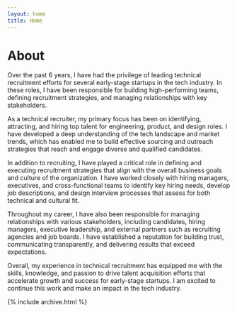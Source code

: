 ```yaml
---
layout: home
title: Home
---
```


# About

Over the past 6 years, I have had the privilege of leading technical recruitment efforts for several early-stage startups in the tech industry. In these roles, I have been responsible for building high-performing teams, defining recruitment strategies, and managing relationships with key stakeholders.

As a technical recruiter, my primary focus has been on identifying, attracting, and hiring top talent for engineering, product, and design roles. I have developed a deep understanding of the tech landscape and market trends, which has enabled me to build effective sourcing and outreach strategies that reach and engage diverse and qualified candidates.

In addition to recruiting, I have played a critical role in defining and executing recruitment strategies that align with the overall business goals and culture of the organization. I have worked closely with hiring managers, executives, and cross-functional teams to identify key hiring needs, develop job descriptions, and design interview processes that assess for both technical and cultural fit.

Throughout my career, I have also been responsible for managing relationships with various stakeholders, including candidates, hiring managers, executive leadership, and external partners such as recruiting agencies and job boards. I have established a reputation for building trust, communicating transparently, and delivering results that exceed expectations.

Overall, my experience in technical recruitment has equipped me with the skills, knowledge, and passion to drive talent acquisition efforts that accelerate growth and success for early-stage startups. I am excited to continue this work and make an impact in the tech industry.

{% include archive.html %}
